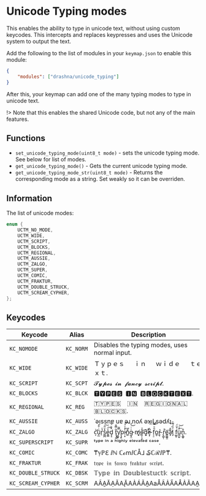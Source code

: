 # Unicode Typing modes

This enables the ability to type in unicode text, without using custom keycodes. This intercepts and replaces keypresses and uses the Unicode system to output the text.

Add the following to the list of modules in your `keymap.json` to enable this module:

```json
{
    "modules": ["drashna/unicode_typing"]
}
```

After this, your keymap can add one of the many typing modes to type in unicode text.

!> Note that this enables the shared Unicode code, but not any of the main features.

## Functions

-   `set_unicode_typing_mode(uint8_t mode)` - sets the unicode typing mode. See below for list of modes.
-   `get_unicode_typing_mode()` - Gets the current unicode typing mode.
-   `get_unicode_typing_mode_str(uint8_t mode)` - Returns the corresponding mode as a string. Set weakly so it can be overriden.

## Information

The list of unicode modes:

```c
enum {
    UCTM_NO_MODE,
    UCTM_WIDE,
    UCTM_SCRIPT,
    UCTM_BLOCKS,
    UCTM_REGIONAL,
    UCTM_AUSSIE,
    UCTM_ZALGO,
    UCTM_SUPER,
    UCTM_COMIC,
    UCTM_FRAKTUR,
    UCTM_DOUBLE_STRUCK,
    UCTM_SCREAM_CYPHER,
};
```

## Keycodes

| Keycode            | Alias     | Description                                                                                    |
| ------------------ | --------- | ---------------------------------------------------------------------------------------------- |
| `KC_NOMODE`        | `KC_NORM` | Disables the typing modes, uses normal input.                                                  |
| `KC_WIDE`          | `KC_WIDE` | Ｔｙｐｅｓ   ｉｎ   ｗｉｄｅ   ｔｅｘｔ.                                                       |
| `KC_SCRIPT`        | `KC_SCPT` | 𝓣𝔂𝓹𝓮𝓼 𝓲𝓷 𝓯𝓪𝓷𝓬𝔂 𝓼𝓬𝓻𝓲𝓹𝓽.                                                                         |
| `KC_BLOCKS`        | `KC_BLCK` | 🆃🆈🅿🅴🆂 🅸🅽 🅱🅻🅾🅲🅺🆃🅴🆇🆃.                                                                            |
| `KC_REGIONAL`      | `KC_REG`  | 🇹‌‌🇾‌‌🇵‌‌🇪‌‌🇸‌‌ ‌‌🇮‌🇳‌‌‌ ‌‌🇷‌‌🇪‌‌🇬‌‌🇮‌🇴‌🇳‌‌🇦‌‌‌‌🇱‌‌ ‌‌🇧‌‌🇱‌‌🇴‌‌🇨‌‌🇰‌‌🇸‌‌. |
| `KC_AUSSIE`        | `KC_AUSS` | ˙ǝᴉssnɐ uɐ ǝɹ‚noʎ ǝʞᴉl sǝdʎʇ                                                                   |
| `KC_ZALGO`         | `KC_ZALG` | c̛͗ͅȕ̗̲ͥ̆̽r̖̔̈s̻̪͗ͧ̎͠ͅe̱̳͛̈͠d̡̘̽ͪ̚ t̢̡͖̃̿̐y̛̳͉̿͂p̡͈ị̴͙̾ͮ̉͢͡n͚ͦg̴͓̤ͭͥ͝ m̸̨͓͔o̵̘̦̹̭͗ͮ͜d͎͈̓ͭ̌e̴̘̩͆̑ f͔̠̑ͦ̿ͧ̕͟o̲̩ṟ̵͉͐ r̢̲̰̚͏̜̈e͚͇̼̯͞a̡͂̐̕l̡ͮ̏́͌̍ f̺̮̩͑̆̈́ù͖̺̩̆ͯ͟͝n̢͇̥͒.                                                               |
| `KC_SUPERSCRIPT`   | `KC_SUPR` | ᵗʸᵖᵉ ⁱⁿ ᵃ ʰⁱᵍʰˡʸ ᵉˡᵉᵛᵃᵗᵉᵈ ᶜᵃˢᵉ.                                                                |
| `KC_COMIC`         | `KC_COMC` | ₸ℽℙℇ ⅈℕ ℂℴmⅈℂÅ⅃ ₷ℂℛⅈℙ₸.                                                                        |
| `KC_FRAKTUR`       | `KC_FRAK` | 𝔱𝔶𝔭𝔢 𝔦𝔫 𝔣𝔞𝔫𝔠𝔶 𝔣𝔯𝔞𝔨𝔱𝔲𝔯 𝔰𝔠𝔯𝔦𝔭𝔱.                                                                  |
| `KC_DOUBLE_STRUCK` | `KC_DBSK` | 𝕋𝕪𝕡𝕖 𝕚𝕟 𝔻𝕠𝕦𝕓𝕝𝕖𝕤𝕥𝕦𝕔𝕥𝕜 𝕤𝕔𝕣𝕚𝕡𝕥.                                                                   |
| `KC_SCREAM_CYPHER` | `KC_SCRM` | AÃA̱ĂẠǍA̧ĂAẢÁǍA̱AaÅÃẢA̋A̓ÅẢǍAA̱d                                                                     |
